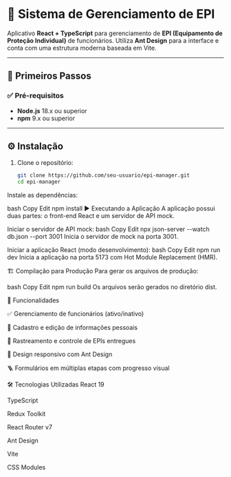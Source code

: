 # 🦺 Sistema de Gerenciamento de EPI

Aplicativo **React + TypeScript** para gerenciamento de **EPI (Equipamento de Proteção Individual)** de funcionários. Utiliza **Ant Design** para a interface e conta com uma estrutura moderna baseada em Vite.

---

## 🚀 Primeiros Passos

### ✅ Pré-requisitos

- **Node.js** 18.x ou superior  
- **npm** 9.x ou superior  

---

## ⚙️ Instalação

1. Clone o repositório:

   ```bash
   git clone https://github.com/seu-usuario/epi-manager.git
   cd epi-manager
Instale as dependências:

bash
Copy
Edit
npm install
▶️ Executando a Aplicação
A aplicação possui duas partes: o front-end React e um servidor de API mock.

Iniciar o servidor de API mock:
bash
Copy
Edit
npx json-server --watch db.json --port 3001
Inicia o servidor de mock na porta 3001.

Iniciar a aplicação React (modo desenvolvimento):
bash
Copy
Edit
npm run dev
Inicia a aplicação na porta 5173 com Hot Module Replacement (HMR).

🏗️ Compilação para Produção
Para gerar os arquivos de produção:

bash
Copy
Edit
npm run build
Os arquivos serão gerados no diretório dist.

🧩 Funcionalidades

✅ Gerenciamento de funcionários (ativo/inativo)

👤 Cadastro e edição de informações pessoais

🧾 Rastreamento e controle de EPIs entregues

📱 Design responsivo com Ant Design

🪜 Formulários em múltiplas etapas com progresso visual

🛠️ Tecnologias Utilizadas
React 19

TypeScript

Redux Toolkit

React Router v7

Ant Design

Vite

CSS Modules

